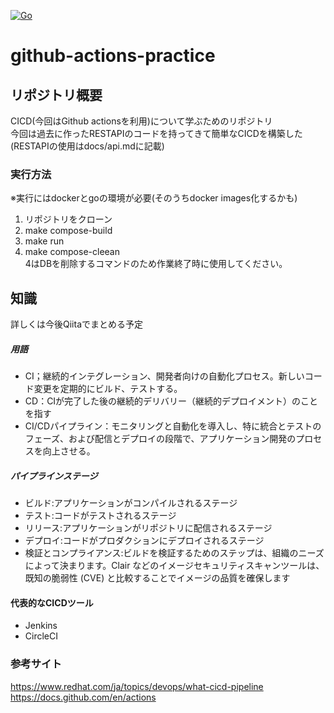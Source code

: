[![Go](https://github.com/take-2405/github-actions-practice/actions/workflows/go-test.yml/badge.svg)](https://github.com/take-2405/github-actions-practice/actions/workflows/go-test.yml)

# github-actions-practice

## リポジトリ概要
CICD(今回はGithub actionsを利用)について学ぶためのリポジトリ  
今回は過去に作ったRESTAPIのコードを持ってきて簡単なCICDを構築した  
(RESTAPIの使用はdocs/api.mdに記載)

### 実行方法
※実行にはdockerとgoの環境が必要(そのうちdocker images化するかも)  

1. リポジトリをクローン  
2. make compose-build  
3. make run  
4. make compose-cleean  
4はDBを削除するコマンドのため作業終了時に使用してください。


## 知識   
詳しくは今後Qiitaでまとめる予定 
 
##### 用語  
- CI；継続的インテグレーション、開発者向けの自動化プロセス。新しいコード変更を定期的にビルド、テストする。
- CD：CIが完了した後の継続的デリバリー（継続的デプロイメント）のことを指す
- CI/CDパイプライン：モニタリングと自動化を導入し、特に統合とテストのフェーズ、および配信とデプロイの段階で、アプリケーション開発のプロセスを向上させる。

##### パイプラインステージ  
- ビルド:アプリケーションがコンパイルされるステージ
- テスト:コードがテストされるステージ
- リリース:アプリケーションがリポジトリに配信されるステージ
- デプロイ:コードがプロダクションにデプロイされるステージ
- 検証とコンプライアンス:ビルドを検証するためのステップは、組織のニーズによって決まります。Clair などのイメージセキュリティスキャンツールは、既知の脆弱性 (CVE) と比較することでイメージの品質を確保します

#### 代表的なCICDツール
- Jenkins
- CircleCI

### 参考サイト  
https://www.redhat.com/ja/topics/devops/what-cicd-pipeline
https://docs.github.com/en/actions
